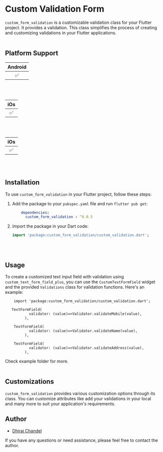 # Custom Validation Form

`custom_form_validation` is a customizable validation class for your Flutter project. It
provides a validation. This class simplifies the process of creating and customizing validations in your Flutter
applications.
</br></br>

## Platform Support

| **Android** |  
|:-----------:|
|   &#9989;   | 
</br></br>


| **iOs** | 
|:-------:| 
| &#9989; | 
</br></br>


| **iOs** | 
|:-------:| 
| &#9989; | 
</br></br>
## Installation

To use `custom_form_validation` in your Flutter project, follow these steps:

1. Add the package to your `pubspec.yaml` file and run `flutter pub get`:

    ```yaml
        dependencies:
          custom_form_validation : ^0.0.5  
    ```

2. Import the package in your Dart code:

   ```dart
   import 'package:custom_form_validation/custom_validation.dart';
   ```

</br></br>

## Usage

To create a customized text input field with validation using `custom_text_form_field_plus`, you can
use the `CustomTextFormField` widget and the provided `Validations` class for validation functions.
Here's an example:

   ```flutter
       import 'package:custom_form_validation/custom_validation.dart';
   ```

   ```
      TextFormField(
              validator: (value)=>Validator.validateMobile(value),
            ),

       TextFormField(
              validator: (value)=>Validator.validateName(value),
            ),

       TextFormField(
              validator: (value)=>Validator.validateAddress(value),
            ),
   ```

Check example folder for more.
</br></br>

## Customizations

`custom_form_validation` provides various customization options through its class. You
can customize attributes like add your validations in your local and many more to suit your
application's requirements.
</br>


## Author

- [Dhiraj Chandel](https://www.linkedin.com/in/dhirajsingh-chandel-7259b5172?utm_source=share&utm_campaign=share_via&utm_content=profile&utm_medium=android_app)

If you have any questions or need assistance, please feel free to contact the author.
